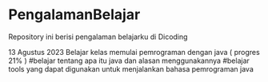 # PengalamanBelajar
Repository ini berisi pengalaman belajarku di Dicoding

13 Agustus 2023
Belajar kelas memulai pemrograman dengan java ( progres 21% )
  #belajar tentang apa itu java dan alasan menggunakannya
  #belajar tools yang dapat digunakan untuk menjalankan bahasa pemrograman java
